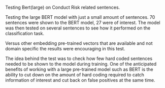   
Testing Bert(large) on Conduct Risk related sentences. 

Testing the large BERT model with just a small amount of sentences. 70 sentences were shown to the BERT model, 27 were of interest. The model was then tested on several sentences to see how it performed on the classification task. 

Versus other embedding pre-trained vectors that are available and not domain specific the results were encouraging in this test. 

The idea behind the test was to check how few hard coded sentences needed to be shown to the model during training. One of the anticipated benefits of working with a large pre-trained model such as BERT is the ability to cut down on the amount of hard coding required to catch information of interest and cut back on false positives at the same time. 


